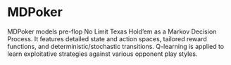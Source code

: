 # MDPoker
MDPoker models pre-flop No Limit Texas Hold’em as a Markov Decision Process. It features detailed state and action spaces, tailored reward functions, and deterministic/stochastic transitions. Q-learning is applied to learn exploitative strategies against various opponent play styles.
